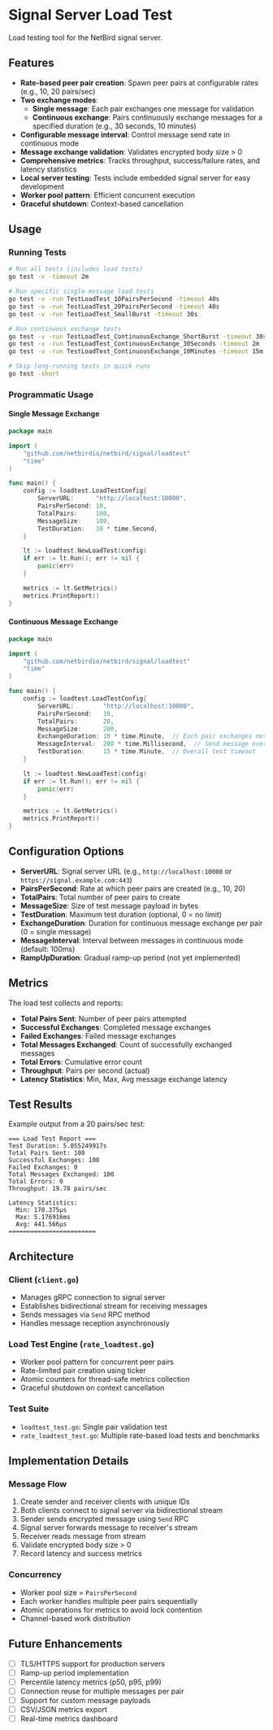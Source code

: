 # Signal Server Load Test

Load testing tool for the NetBird signal server.

## Features

- **Rate-based peer pair creation**: Spawn peer pairs at configurable rates (e.g., 10, 20 pairs/sec)
- **Two exchange modes**:
  - **Single message**: Each pair exchanges one message for validation
  - **Continuous exchange**: Pairs continuously exchange messages for a specified duration (e.g., 30 seconds, 10 minutes)
- **Configurable message interval**: Control message send rate in continuous mode
- **Message exchange validation**: Validates encrypted body size > 0
- **Comprehensive metrics**: Tracks throughput, success/failure rates, and latency statistics
- **Local server testing**: Tests include embedded signal server for easy development
- **Worker pool pattern**: Efficient concurrent execution
- **Graceful shutdown**: Context-based cancellation

## Usage

### Running Tests

```bash
# Run all tests (includes load tests)
go test -v -timeout 2m

# Run specific single-message load tests
go test -v -run TestLoadTest_10PairsPerSecond -timeout 40s
go test -v -run TestLoadTest_20PairsPerSecond -timeout 40s
go test -v -run TestLoadTest_SmallBurst -timeout 30s

# Run continuous exchange tests
go test -v -run TestLoadTest_ContinuousExchange_ShortBurst -timeout 30s
go test -v -run TestLoadTest_ContinuousExchange_30Seconds -timeout 2m
go test -v -run TestLoadTest_ContinuousExchange_10Minutes -timeout 15m

# Skip long-running tests in quick runs
go test -short
```

### Programmatic Usage

#### Single Message Exchange
```go
package main

import (
    "github.com/netbirdio/netbird/signal/loadtest"
    "time"
)

func main() {
    config := loadtest.LoadTestConfig{
        ServerURL:      "http://localhost:10000",
        PairsPerSecond: 10,
        TotalPairs:     100,
        MessageSize:    100,
        TestDuration:   30 * time.Second,
    }

    lt := loadtest.NewLoadTest(config)
    if err := lt.Run(); err != nil {
        panic(err)
    }

    metrics := lt.GetMetrics()
    metrics.PrintReport()
}
```

#### Continuous Message Exchange
```go
package main

import (
    "github.com/netbirdio/netbird/signal/loadtest"
    "time"
)

func main() {
    config := loadtest.LoadTestConfig{
        ServerURL:        "http://localhost:10000",
        PairsPerSecond:   10,
        TotalPairs:       20,
        MessageSize:      200,
        ExchangeDuration: 10 * time.Minute,  // Each pair exchanges messages for 10 minutes
        MessageInterval:  200 * time.Millisecond,  // Send message every 200ms
        TestDuration:     15 * time.Minute,  // Overall test timeout
    }

    lt := loadtest.NewLoadTest(config)
    if err := lt.Run(); err != nil {
        panic(err)
    }

    metrics := lt.GetMetrics()
    metrics.PrintReport()
}
```

## Configuration Options

- **ServerURL**: Signal server URL (e.g., `http://localhost:10000` or `https://signal.example.com:443`)
- **PairsPerSecond**: Rate at which peer pairs are created (e.g., 10, 20)
- **TotalPairs**: Total number of peer pairs to create
- **MessageSize**: Size of test message payload in bytes
- **TestDuration**: Maximum test duration (optional, 0 = no limit)
- **ExchangeDuration**: Duration for continuous message exchange per pair (0 = single message)
- **MessageInterval**: Interval between messages in continuous mode (default: 100ms)
- **RampUpDuration**: Gradual ramp-up period (not yet implemented)

## Metrics

The load test collects and reports:

- **Total Pairs Sent**: Number of peer pairs attempted
- **Successful Exchanges**: Completed message exchanges
- **Failed Exchanges**: Failed message exchanges
- **Total Messages Exchanged**: Count of successfully exchanged messages
- **Total Errors**: Cumulative error count
- **Throughput**: Pairs per second (actual)
- **Latency Statistics**: Min, Max, Avg message exchange latency

## Test Results

Example output from a 20 pairs/sec test:

```
=== Load Test Report ===
Test Duration: 5.055249917s
Total Pairs Sent: 100
Successful Exchanges: 100
Failed Exchanges: 0
Total Messages Exchanged: 100
Total Errors: 0
Throughput: 19.78 pairs/sec

Latency Statistics:
  Min: 170.375µs
  Max: 5.176916ms
  Avg: 441.566µs
========================
```

## Architecture

### Client (`client.go`)
- Manages gRPC connection to signal server
- Establishes bidirectional stream for receiving messages
- Sends messages via `Send` RPC method
- Handles message reception asynchronously

### Load Test Engine (`rate_loadtest.go`)
- Worker pool pattern for concurrent peer pairs
- Rate-limited pair creation using ticker
- Atomic counters for thread-safe metrics collection
- Graceful shutdown on context cancellation

### Test Suite
- `loadtest_test.go`: Single pair validation test
- `rate_loadtest_test.go`: Multiple rate-based load tests and benchmarks

## Implementation Details

### Message Flow
1. Create sender and receiver clients with unique IDs
2. Both clients connect to signal server via bidirectional stream
3. Sender sends encrypted message using `Send` RPC
4. Signal server forwards message to receiver's stream
5. Receiver reads message from stream
6. Validate encrypted body size > 0
7. Record latency and success metrics

### Concurrency
- Worker pool size = `PairsPerSecond`
- Each worker handles multiple peer pairs sequentially
- Atomic operations for metrics to avoid lock contention
- Channel-based work distribution

## Future Enhancements

- [ ] TLS/HTTPS support for production servers
- [ ] Ramp-up period implementation
- [ ] Percentile latency metrics (p50, p95, p99)
- [ ] Connection reuse for multiple messages per pair
- [ ] Support for custom message payloads
- [ ] CSV/JSON metrics export
- [ ] Real-time metrics dashboard
